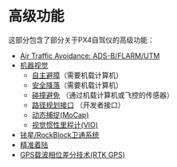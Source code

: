 # 高级功能

这部分包含了部分关于PX4自驾仪的高级功能：

- [Air Traffic Avoidance: ADS-B/FLARM/UTM](../peripherals/adsb_flarm.md)
- [机器视觉](../computer_vision/index.md)
  - [自主避障](../computer_vision/obstacle_avoidance.md)（需要机载计算机）
  - [安全降落](../computer_vision/safe_landing.md)（需要机载计算机）
  - [碰撞避免](../computer_vision/collision_prevention.md) （通过机载计算机或飞控的传感器）
  - [路径规划接口](../computer_vision/path_planning_interface.md) （开发者接口）
  - [动态捕捉(MoCap)](../computer_vision/motion_capture.md)
  - [视觉惯性里程计(VIO)](../computer_vision/visual_inertial_odometry.md)
- [铱星/RockBlock卫通系统](../advanced_features/satcom_roadblock.md)
- [精准着陆](../advanced_features/precland.md)
- [GPS载波相位差分技术(RTK GPS)](../gps_compass/rtk_gps.md)
